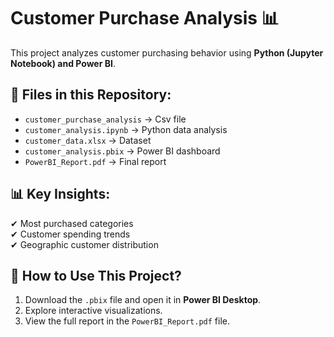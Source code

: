 # Customer Purchase Analysis 📊  

This project analyzes customer purchasing behavior using **Python (Jupyter Notebook) and Power BI**.  

## 📂 Files in this Repository:
- `customer_purchase_analysis` → Csv file
- `customer_analysis.ipynb` → Python data analysis  
- `customer_data.xlsx` → Dataset  
- `customer_analysis.pbix` → Power BI dashboard  
- `PowerBI_Report.pdf` → Final report


## 📊 Key Insights:
✔ Most purchased categories  
✔ Customer spending trends  
✔ Geographic customer distribution  

## 🚀 How to Use This Project?
1. Download the `.pbix` file and open it in **Power BI Desktop**.  
2. Explore interactive visualizations.  
3. View the full report in the `PowerBI_Report.pdf` file.  
